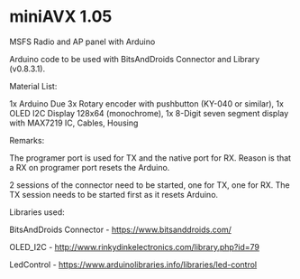 # miniAVX 1.05
MSFS Radio and AP panel with Arduino

Arduino code to be used with BitsAndDroids Connector and Library (v0.8.3.1).

Material List:

1x Arduino Due
3x Rotary encoder with pushbutton (KY-040 or similar), 1x OLED I2C Display 128x64 (monochrome), 1x 8-Digit seven segment display with MAX7219 IC, Cables, Housing

Remarks:

The programer port is used for TX and the native port for RX. Reason is that a RX on programer port resets the Arduino.

2 sessions of the connector need to be started, one for TX, one for RX. The TX session needs to be started first as it resets Arduino.

Libraries used:

BitsAndDroids Connector - https://www.bitsanddroids.com/

OLED_I2C - http://www.rinkydinkelectronics.com/library.php?id=79

LedControl - https://www.arduinolibraries.info/libraries/led-control

